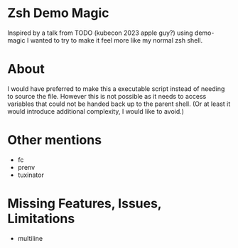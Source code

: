 # Zsh Demo Magic
Inspired by a talk from TODO (kubecon 2023 apple guy?) using demo-magic I wanted
to try to make it feel more like my normal zsh shell.

# About
I would have preferred to make this a executable script instead of needing to
source the file. However this is not possible as it needs to access variables
that could not be handed back up to the parent shell. (Or at least it would
introduce additional complexity, I would like to avoid.)

# Other mentions
- fc
- prenv
- tuxinator

# Missing Features, Issues, Limitations
- multiline
